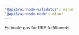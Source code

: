```yaml
---
'@api3/airnode-validator': minor
'@api3/airnode-node': minor
---
```


Estimate gas for RRP fulfillments
